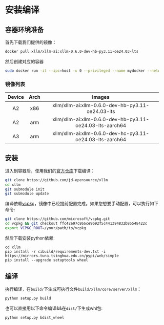 
# 安装编译

## 容器环境准备
首先下载我们提供的镜像：
```bash
docker pull xllm/xllm-ai:xllm-0.6.0-dev-hb-py3.11-oe24.03-lts
```
然后创建对应的容器
```bash
sudo docker run -it --ipc=host -u 0 --privileged --name mydocker --network=host  --device=/dev/davinci0  --device=/dev/davinci_manager --device=/dev/devmm_svm --device=/dev/hisi_hdc -v /var/queue_schedule:/var/queue_schedule -v /mnt/cfs/9n-das-admin/llm_models:/mnt/cfs/9n-das-admin/llm_models -v /usr/local/Ascend/driver:/usr/local/Ascend/driver -v /usr/local/Ascend/add-ons/:/usr/local/Ascend/add-ons/ -v /usr/local/sbin/npu-smi:/usr/local/sbin/npu-smi -v /usr/local/sbin/:/usr/local/sbin/ -v /var/log/npu/conf/slog/slog.conf:/var/log/npu/conf/slog/slog.conf -v /var/log/npu/slog/:/var/log/npu/slog -v /export/home:/export/home -w /export/home -v ~/.ssh:/root/.ssh  -v /var/log/npu/profiling/:/var/log/npu/profiling -v /var/log/npu/dump/:/var/log/npu/dump -v /home/:/home/  -v /runtime/:/runtime/  xllm/xllm-ai:xllm-0.6.0-dev-hb-py3.11-oe24.03-lts
```

### 镜像列表

| Device    |    Arch     |   Images      |
|:---------:|:-----------:|:-------------:|
| A2        |     x86     | xllm/xllm-ai:xllm-0.6.0-dev-hb-py3.11-oe24.03-lts | 
| A2        |     arm     | xllm/xllm-ai:xllm-0.6.0-dev-hb-py3.11-oe24.03-lts-aarch64 |
| A3        |     arm     | xllm/xllm-ai:xllm-0.6.0-dev-hc-py3.11-oe24.03-lts-aarch64 |


## 安装
进入到容器后，使用我们的[官方仓库](https://github.com/jd-opensource/xllm)下载编译：
```bash
git clone https://github.com/jd-opensource/xllm
cd xllm 
git submodule init
git submodule update
```
编译依赖[vcpkg](https://github.com/microsoft/vcpkg)，镜像中已经提前配置完成。如果您想要手动配置，可以执行如下命令:
```bash
git clone https://github.com/microsoft/vcpkg.git
cd vcpkg && git checkout ffc42e97c866ce9692f5c441394832b86548422c
export VCPKG_ROOT=/your/path/to/vcpkg
```
然后下载安装python依赖:
```
cd xllm
pip install -r cibuild/requirements-dev.txt -i https://mirrors.tuna.tsinghua.edu.cn/pypi/web/simple
pip install --upgrade setuptools wheel
```
## 编译
执行编译，在`build/`下生成可执行文件`build/xllm/core/server/xllm`：
```bash
python setup.py build
```
也可以直接用以下命令编译&&在`dist/`下生成whl包: 
```bash
python setup.py bdist_wheel
```
